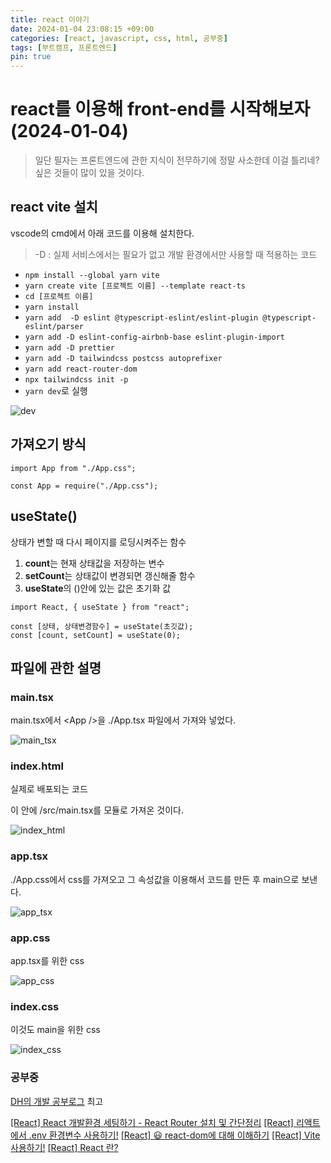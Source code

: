 ```yaml
---
title: react 이야기
date: 2024-01-04 23:08:15 +09:00
categories: [react, javascript, css, html, 공부중]
tags: [부트캠프, 프론트엔드]
pin: true
---
```


# react를 이용해 front-end를 시작해보자 (2024-01-04)

> 일단 필자는 프론트엔드에 관한 지식이 전무하기에 정말 사소한데 이걸 틀리네? 싶은 것들이 많이 있을 것이다.

## react vite 설치

vscode의 cmd에서 아래 코드를 이용해 설치한다.

> -D : 실제 서비스에서는 필요가 없고 개발 환경에서만 사용할 때 적용하는 코드

- `npm install --global yarn vite`
- `yarn create vite [프로젝트 이름] --template react-ts`
- `cd [프로젝트 이름]`
- `yarn install`
- `yarn add  -D eslint @typescript-eslint/eslint-plugin @typescript-eslint/parser`
- `yarn add -D eslint-config-airbnb-base eslint-plugin-import`
- `yarn add -D prettier`
- `yarn add -D tailwindcss postcss autoprefixer`
- `yarn add react-router-dom`
- `npx tailwindcss init -p`
- `yarn dev`로 실행

![dev](https://github.com/oil-lamp-cat/oil-lamp-cat.github.io/assets/103806022/d3b5a9c6-f23e-41ae-af55-96511a438bba)

## 가져오기 방식

```tsx
import App from "./App.css";
```

```tsx
const App = require("./App.css");
```

## useState()

상태가 변할 때 다시 페이지를 로딩시켜주는 함수

1. **count**는 현재 상태값을 저장하는 변수
2. **setCount**는 상태값이 변경되면 갱신해줄 함수
3. **useState**의 ()안에 있는 값은 초기화 값

```tsx
import React, { useState } from "react";

const [상태, 상태변경함수] = useState(초깃값);
const [count, setCount] = useState(0);
```

## 파일에 관한 설명

### **main.tsx**

main.tsx에서 \<App />을 ./App.tsx 파일에서 가져와 넣었다.

![main_tsx](https://github.com/oil-lamp-cat/oil-lamp-cat.github.io/assets/103806022/afe02c2b-3a4e-4bf9-99d7-4d536ddd197d)

### **index.html**

실제로 배포되는 코드

이 안에 /src/main.tsx를 모듈로 가져온 것이다.

![index_html](https://github.com/oil-lamp-cat/oil-lamp-cat.github.io/assets/103806022/f54169b7-a9e3-4f4a-9bfd-e98dc04a6661)

### **app.tsx**

./App.css에서 css를 가져오고 그 속성값을 이용해서 코드를 만든 후 main으로 보낸다.

![app_tsx](https://github.com/oil-lamp-cat/oil-lamp-cat.github.io/assets/103806022/758f3013-65f4-421b-826f-b2be4213e100)

### **app.css**

app.tsx를 위한 css

![app_css](https://github.com/oil-lamp-cat/oil-lamp-cat.github.io/assets/103806022/3b634122-fe51-489e-ae43-b4aab8961a03)

### **index.css**

이것도 main을 위한 css

![index_css](https://github.com/oil-lamp-cat/oil-lamp-cat.github.io/assets/103806022/20ecd5b2-5779-43b0-8676-a0c907b2652b)

### 공부중

[DH의 개발 공부로그](https://shape-coding.tistory.com/)
최고

[[React] React 개발환경 세팅하기 - React Router 설치 및 간단정리](https://shape-coding.tistory.com/entry/React-React-%EA%B0%9C%EB%B0%9C%ED%99%98%EA%B2%BD-%EC%84%B8%ED%8C%85%ED%95%98%EA%B8%B0-React-Router-%EC%84%A4%EC%B9%98)
[[React] 리액트에서 .env 환경변수 사용하기!](https://shape-coding.tistory.com/entry/React-%EB%A6%AC%EC%95%A1%ED%8A%B8%EC%97%90%EC%84%9C-env-%ED%99%98%EA%B2%BD%EB%B3%80%EC%88%98-%EC%82%AC%EC%9A%A9%ED%95%98%EA%B8%B0)
[[React] 😃 react-dom에 대해 이해하기](https://velog.io/@tngusglaso/React-react-dom%EC%97%90-%EB%8C%80%ED%95%B4-%EC%9D%B4%ED%95%B4%ED%95%98%EA%B8%B0)
[[React] Vite 사용하기!](https://shape-coding.tistory.com/entry/React-Vite-%EC%82%AC%EC%9A%A9%ED%95%98%EA%B8%B0)
[[React] React 란?](https://shape-coding.tistory.com/entry/1-React-%EB%9E%80)
